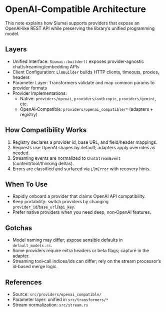 # OpenAI‑Compatible Architecture

This note explains how Siumai supports providers that expose an OpenAI‑like REST API while preserving the library’s unified programming model.

## Layers

- Unified Interface: `Siumai::builder()` exposes provider‑agnostic chat/streaming/embedding APIs
- Client Configuration: `LlmBuilder` builds HTTP clients, timeouts, proxies, headers
- Parameter Layer: Transformers validate and map common params to provider formats
- Provider Implementations:
  - Native: `providers/openai`, `providers/anthropic`, `providers/gemini`, etc.
  - OpenAI‑Compatible: `providers/openai_compatible/*` (adapters + registry)

## How Compatibility Works

1) Registry declares a provider id, base URL, and field/header mappings.
2) Requests use OpenAI shapes by default; adapters apply overrides as needed.
3) Streaming events are normalized to `ChatStreamEvent` (content/tool/thinking deltas).
4) Errors are classified and surfaced via `LlmError` with recovery hints.

## When To Use

- Rapidly onboard a provider that claims OpenAI API compatibility.
- Keep portability: switch providers by changing `provider_id`/`base_url`/`api_key`.
- Prefer native providers when you need deep, non‑OpenAI features.

## Gotchas

- Model naming may differ; expose sensible defaults in `default_models.rs`.
- Some providers require extra headers or beta flags; capture in the adapter.
- Streaming tool‑call indices/ids can differ; rely on the stream processor’s id‑based merge logic.

## References

- Source: `src/providers/openai_compatible/`
- Parameter layer: unified in `src/transformers/*`
- Stream normalization: `src/stream.rs`
